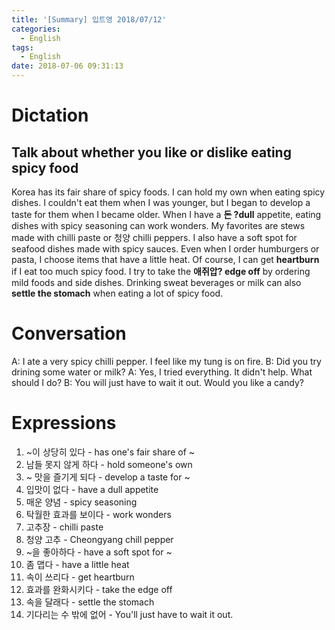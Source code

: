 ```yaml
---
title: '[Summary] 입트영 2018/07/12'
categories:
  - English
tags:
  - English
date: 2018-07-06 09:31:13
---
```


# Dictation
## Talk about whether you like or dislike eating spicy food
Korea has its fair share of spicy foods. I can hold my own when eating spicy dishes. I couldn't eat them when I was younger, but I began to develop a taste for them when I became older. When I have a **돈 ?dull** appetite, eating dishes with spicy seasoning can work wonders. My favorites are stews made with chilli paste or 청양 chilli peppers. I also have a soft spot for seafood dishes made with spicy sauces. Even when I order humburgers or pasta, I choose items that have a little heat. Of course, I can get **heartburn** if I eat too much spicy food. I try to take the **애쥐압? edge off** by ordering mild foods and side dishes. Drinking sweat beverages or milk can also **settle the stomach** when eating a lot of spicy food.

# Conversation
A: I ate a very spicy chilli pepper. I feel like my tung is on fire.
B: Did you try drining some water or milk?
A: Yes, I tried everything. It didn't help. What should I do?
B: You will just have to wait it out. Would you like a candy?

# Expressions
1. ~이 상당히 있다 - has one's fair share of ~
2. 남들 못지 않게 하다 - hold someone's own
3. ~ 맛을 즐기게 되다 - develop a taste for ~
4. 입맛이 없다 - have a dull appetite
5. 매운 양념 - spicy seasoning
6. 탁월한 효과를 보이다 - work wonders
7. 고추장 - chilli paste
8. 청양 고추 - Cheongyang chill pepper
9. ~을 좋아하다 - have a soft spot for ~
10. 좀 맵다 - have a little heat
11. 속이 쓰리다 - get heartburn
12. 효과를 완화시키다 - take the edge off
13. 속을 달래다 - settle the stomach
14. 기다리는 수 밖에 없어 - You'll just have to wait it out.